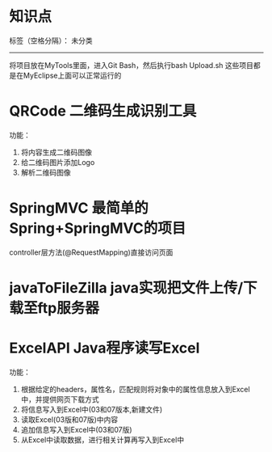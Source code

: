 ﻿# 知识点

标签（空格分隔）： 未分类

---

将项目放在MyTools里面，进入Git Bash，然后执行bash Upload.sh
这些项目都是在MyEclipse上面可以正常运行的
# QRCode 二维码生成识别工具
功能：
 1. 将内容生成二维码图像
 2. 给二维码图片添加Logo
 3. 解析二维码图像

# SpringMVC 最简单的Spring+SpringMVC的项目
controller层方法(@RequestMapping)直接访问页面

# javaToFileZilla java实现把文件上传/下载至ftp服务器

# ExcelAPI Java程序读写Excel
功能：
 1. 根据给定的headers，属性名，匹配规则将对象中的属性信息放入到Excel中，并提供网页下载方式
 2. 将信息写入到Excel中(03和07版本,新建文件)
 3. 读取Excel(03版和07版)中内容
 4. 追加信息写入到Excel中(03和07版)
 5. 从Excel中读取数据，进行相关计算再写入到Excel中

 
 
